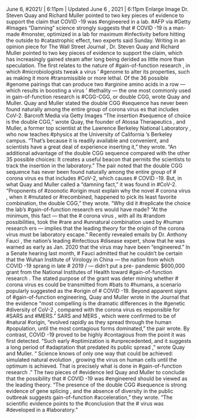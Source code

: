 June  6, #2021/ | 6:11pm | Updated  June  6 ,  2021  | 6:11pm
Enlarge Image
Dr. Steven Quay  and  Richard Muller  pointed to two key pieces of evidence to support the claim that  COVID -19 was #engineered in a lab. #AFP via #Getty #Images
“Damning”  science  strongly suggests that # COVID -19 is a  man-made  #monster, optimized in a lab for maximum #infectivity before hitting the outside to #catastrophic effect, two experts said Sunday.
Writing in an opinion piece for The  Wall Street Journal , Dr.  Steven Quay  and  Richard Muller  pointed to two key pieces of evidence to support the claim, which has increasingly gained steam after long being derided as little more than speculation.
The first relates to the nature of #gain-of-function  research , in which #microbiologists tweak a  virus ’ #genome to alter its properties, such as making it more #transmissible or more lethal.
Of the 36 possible #genome pairings that can produce two #arginine amino acids in a row — which results in boosting a  virus ’ #lethality — the one most commonly used in gain-of-function  research  is #CGG-CGG, or double CGG, wrote Quay and Muller.
Quay and Muller stated the double CGG #sequence has never been found naturally among the entire group of  corona virus es that includes CoV-2.
Barcroft Media via Getty Images
“The insertion #sequence of choice is the double CGG,” wrote Quay, the founder of  Atossa Therapeutics , and Muller, a former top scientist at the  Lawrence Berkeley National Laboratory , who now teaches #physics at the  University  of  California ’s Berkeley  campus.
“That’s because it is readily available and convenient, and scientists have a great deal of experience inserting it,” they wrote. “An additional advantage of the double CGG sequence compared with the other 35 possible choices: It creates a useful beacon that permits the scientists to track the insertion in the laboratory.”
The pair noted that the double CGG sequence has never been found naturally among the entire group of # corona virus es that includes #CoV-2, which causes # COVID -19.
But, in what Quay and Muller called a “damning fact,” it was found in #CoV-2.
“Proponents of #zoonotic #origin must explain why the novel # corona virus , when it #mutated or #recombined, happened to pick its least favorite combination, the double CGG,” they wrote. “Why did it #replicate the choice the lab’s #gain-of-function  research ers would have made?
“At the minimum, this fact — that the # corona virus , with all its #random possibilities, took the #rare and #unnatural combination used by #human  research ers — implies that the leading theory for the origin of the  corona virus  must be laboratory escape.”
Recently revealed emails by Dr. Anthony  Fauci , the nation’s leading #infectious #disease expert, show that he was warned as early as Jan.  2020  that the  virus  may have been “engineered.”
In a Senate hearing last month, # Fauci  admitted that he couldn’t be certain that the  Wuhan  Institute of Virology  in  China  — the nation from which  COVID -19  sprang in late # 2019 / — didn’t put a pre- pandemic  $600,000 grant from the National Institutes of Health toward #gain-of-function  research .
The stated purpose of the grant was deter mining  whether # corona virus es could be transmitted from #bats to #humans, a scenario popularly suggested as the #origin of # COVID -19.
Beyond apparent signs of #gain-of-function engineering, Quay and Muller wrote in the Journal that the evidence “most compelling is the dramatic differences in the #genetic #diversity of  CoV-2 , compared with the  corona virus es responsible for #SARS and #MERS.”
 SARS  and  MERS , which were confirmed to be of #natural #origin, “evolved rapidly as they spread through the human #population, until the most contagious forms dominated,” the pair wrote.
By contrast,  COVID -19  proved to be highly #contagious from the point it was first detected.
“Such early #optimization is #unprecedented, and it suggests a long period of #adaptation that predated its  public spread ,” wrote Quay and Muller. “ Science  knows of only one way that could be achieved:  simulated natural evolution , growing the  virus  on human cells until the optimum is achieved. That is precisely what is done in #gain-of-function  research .”
The two pieces of #evidence led Quay and Muller to conclude that the possibility that # COVID -19 was #engineered should be viewed as the leading theory.
“The presence of the  double CGG  #sequence is strong evidence of  gene splicing , and the absence of diversity in the public outbreak suggests  gain-of-function  #acceleration,” they wrote. “The scientific evidence points to the #conclusion that the # virus  was #developed in a #laboratory.”

